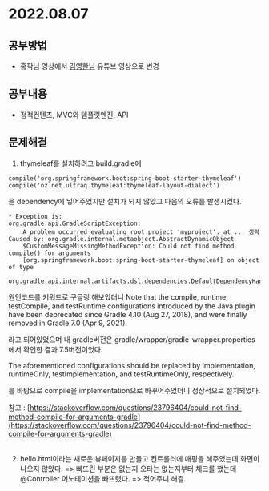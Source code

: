 # 2022.08.07

## 공부방법
- 홍팍님 영상에서 [김영한님](https://www.youtube.com/watch?v=-oeeqfRVrzI&list=PLumVmq_uRGHgBrimIp2-7MCnoPUskVMnd) 유튜브 영상으로 변경 

## 공부내용
- 정적컨텐츠, MVC와 템플릿엔진, API

## 문제해결
1. thymeleaf를 설치하려고 build.gradle에
```
compile('org.springframework.boot:spring-boot-starter-thymeleaf')
compile('nz.net.ultraq.thymeleaf:thymeleaf-layout-dialect')
```
을 dependency에 넣어주었지만 설치가 되지 않았고 다음의 오류를 발생시켰다.
```
* Exception is:
org.gradle.api.GradleScriptException: 
    A problem occurred evaluating root project 'myproject'. at ... 생략
Caused by: org.gradle.internal.metaobject.AbstractDynamicObject
    $CustomMessageMissingMethodException: Could not find method compile() for arguments 
    [org.springframework.boot:spring-boot-starter-thymeleaf] on object of type 
    org.gradle.api.internal.artifacts.dsl.dependencies.DefaultDependencyHandler.
```
원인코드를 키워드로 구글링 해보았더니 Note that the compile, runtime, testCompile, and 
testRuntime configurations introduced by the Java plugin have been deprecated since 
Gradle 4.10 (Aug 27, 2018), and were finally removed in Gradle 7.0 (Apr 9, 2021).

라고 되어있었으며 내 gradle버전은 gradle/wrapper/gradle-wrapper.properties에서 확인한 결과 7.5버전이었다.

The aforementioned configurations should be replaced by implementation, runtimeOnly, testImplementation, and testRuntimeOnly, respectively.

를 바탕으로 compile을 implementation으로 바꾸어주었더니 정상적으로 설치되었다.

참고 : [https://stackoverflow.com/questions/23796404/could-not-find-method-compile-for-arguments-gradle](https://stackoverflow.com/questions/23796404/could-not-find-method-compile-for-arguments-gradle)
<br><br>

2. hello.html이라는 새로운 뷰페이지를 만들고 컨트롤러에 매핑을 해주었는데 화면이 나오지 않았다.
=> 빠뜨린 부분은 없는지 오타는 없는지부터 체크를 했는데 @Controller 어노테이션을 빠뜨렸다. => 적어주니 해결.